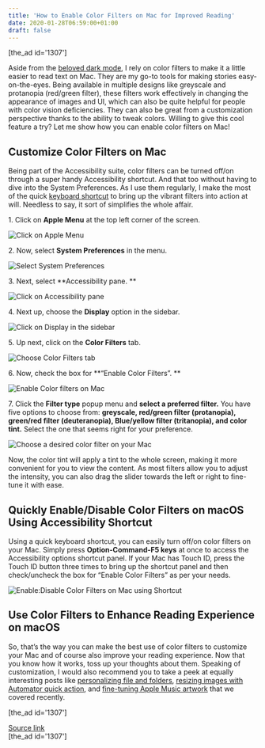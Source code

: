 ```yaml
---
title: 'How to Enable Color Filters on Mac for Improved Reading'
date: 2020-01-28T06:59:00+01:00
draft: false
---
```


\[the\_ad id='1307'\]  
  

  

Aside from the [beloved dark mode](https://beebom.com/how-enable-dark-mode-apple-books/), I rely on color filters to make it a little easier to read text on Mac. They are my go-to tools for making stories easy-on-the-eyes. Being available in multiple designs like greyscale and protanopia (red/green filter), these filters work effectively in changing the appearance of images and UI, which can also be quite helpful for people with color vision deficiencies. They can also be great from a customization perspective thanks to the ability to tweak colors. Willing to give this cool feature a try? Let me show how you can enable color filters on Mac!  

Customize Color Filters on Mac
------------------------------

  

Being part of the Accessibility suite, color filters can be turned off/on through a super handy Accessibility shortcut. And that too without having to dive into the System Preferences. As I use them regularly, I make the most of the quick [keyboard shortcut](https://beebom.com/cool-mac-keyboard-shortcuts/) to bring up the vibrant filters into action at will. Needless to say, it sort of simplifies the whole affair.  

1\. Click on **Apple Menu** at the top left corner of the screen.  

![Click on Apple Menu](https://beebom.com/wp-content/uploads/2020/01/Click-on-Apple-Menu-.jpg)

2\. Now, select **System Preferences** in the menu.  

![Select System Preferences](https://beebom.com/wp-content/uploads/2020/01/Select-System-Preferences-.jpg)

3\. Next, select **Accessibility pane. **  

![Click on Accessibility pane](https://beebom.com/wp-content/uploads/2020/01/Click-on-Accessibility-pane.jpg)

4\. Next up, choose the **Display** option in the sidebar.

  
  

  

![Click on Display in the sidebar](https://beebom.com/wp-content/uploads/2020/01/Click-on-Display-in-the-sidebar-.jpg)

5\. Up next, click on the **Color Filters** tab.  

![Choose Color Filters tab](https://beebom.com/wp-content/uploads/2020/01/Choose-Color-Filters-tab.jpg)

6\. Now, check the box for **“Enable Color Filters”. **  

![Enable Color filters on Mac](https://beebom.com/wp-content/uploads/2020/01/Enable-Color-filters-on-Mac-.jpg)

7\. Click the **Filter type** popup menu and **select a preferred filter.** You have five options to choose from: **greyscale, red/green filter (protanopia), green/red filter (deuteranopia), Blue/yellow filter (tritanopia), and color tint.** Select the one that seems right for your preference.  

![Choose a desired color filter on your Mac](https://beebom.com/wp-content/uploads/2020/01/Choose-a-desired-color-filter-on-your-Mac-.jpg)

Now, the color tint will apply a tint to the whole screen, making it more convenient for you to view the content. As most filters allow you to adjust the intensity, you can also drag the slider towards the left or right to fine-tune it with ease.  

Quickly Enable/Disable Color Filters on macOS Using Accessibility Shortcut
--------------------------------------------------------------------------

  

Using a quick keyboard shortcut, you can easily turn off/on color filters on your Mac. Simply press **Option-Command-F5 keys** at once to access the Accessibility options shortcut panel. If your Mac has Touch ID, press the Touch ID button three times to bring up the shortcut panel and then check/uncheck the box for “Enable Color Filters” as per your needs.  

![Enable:Disable Color Filters on Mac using Shortcut](https://beebom.com/wp-content/uploads/2020/01/EnableDisable-Color-Filters-on-Mac-using-Shortcut.jpg)

Use Color Filters to Enhance Reading Experience on macOS
--------------------------------------------------------

  

So, that’s the way you can make the best use of color filters to customize your Mac and of course also improve your reading experience. Now that you know how it works, toss up your thoughts about them. Speaking of customization, I would also recommend you to take a peek at equally interesting posts like [personalizing file and folders](https://beebom.com/how-customize-file-folder-icons-mac/), [resizing images with Automator quick action](https://beebom.com/how-resize-images-using-automator-quick-action-mac/), and [fine-tuning Apple Music artwork](https://beebom.com/customize-apple-music-cool-artwork-macos-catalina/) that we covered recently.  

  
  
\[the\_ad id='1307'\]  
  
[Source link](https://beebom.com/how-enable-color-filters-mac-improved-reading/)  
\[the\_ad id='1307'\]